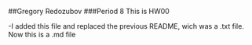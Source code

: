 ##Gregory Redozubov
###Period 8
This is HW00

-I added this file and replaced the previous README, wich was a .txt file. Now this is a .md file
